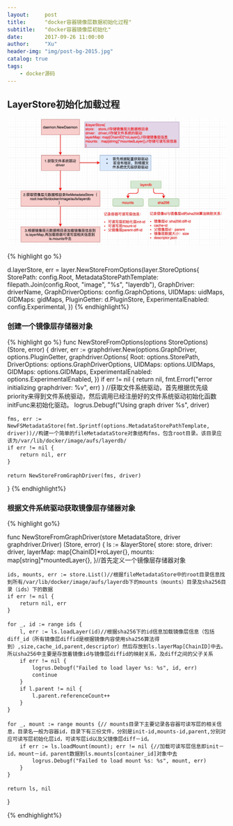 ```yaml
---
layout:     post
title:      "docker容器镜像层数据初始化过程"
subtitle:   "docker容器镜像层初始化"
date:       2017-09-26 11:00:00
author:     "Xu"
header-img: "img/post-bg-2015.jpg"
catalog: true
tags:
    - docker源码
---
```

## LayerStore初始化加载过程


![LayerInit](/img/LayerInit.png)

{% highlight go %}

d.layerStore, err = layer.NewStoreFromOptions(layer.StoreOptions{
		StorePath:                 config.Root,
		MetadataStorePathTemplate: filepath.Join(config.Root, "image", "%s", "layerdb"),
		GraphDriver:               driverName,
		GraphDriverOptions:        config.GraphOptions,
		UIDMaps:                   uidMaps,
		GIDMaps:                   gidMaps,
		PluginGetter:              d.PluginStore,
		ExperimentalEnabled:       config.Experimental,
	})
{% endhighlight%}

### 创建一个镜像层存储器对象
{% highlight go %}
func NewStoreFromOptions(options StoreOptions) (Store, error) {
	driver, err := graphdriver.New(options.GraphDriver, options.PluginGetter, graphdriver.Options{
		Root:                options.StorePath,
		DriverOptions:       options.GraphDriverOptions,
		UIDMaps:             options.UIDMaps,
		GIDMaps:             options.GIDMaps,
		ExperimentalEnabled: options.ExperimentalEnabled,
	})
	if err != nil {
		return nil, fmt.Errorf("error initializing graphdriver: %v", err)
	} //获取文件系统驱动，首先根据优先级priority来得到文件系统驱动，然后调用已经注册好的文件系统驱动初始化函数initFunc来初始化驱动。
	logrus.Debugf("Using graph driver %s", driver)

	fms, err := NewFSMetadataStore(fmt.Sprintf(options.MetadataStorePathTemplate, driver))//构建一个简单的fileMetadataStore对象结构fms，包含root目录。该目录应该为/var/lib/docker/image/aufs/layerdb/
	if err != nil {
		return nil, err
	}

	return NewStoreFromGraphDriver(fms, driver)
}
{% endhighlight%}

### 根据文件系统驱动获取镜像层存储器对象
{% highlight go%}

func NewStoreFromGraphDriver(store MetadataStore, driver graphdriver.Driver) (Store, error) {
	ls := &layerStore{
		store:    store,
		driver:   driver,
		layerMap: map[ChainID]*roLayer{},
		mounts:   map[string]*mountedLayer{},
	}//首先定义一个镜像层存储器对象

	ids, mounts, err := store.List()//根据fileMetadataStore中的root目录信息找到所有/var/lib/docker/image/aufs/layerdb下的mounts（mounts）目录及sha256目录（ids）下的数据
	if err != nil {
		return nil, err
	}

	for _, id := range ids {
		l, err := ls.loadLayer(id)//根据sha256下的id信息加载镜像层信息（包括diff_id（所有镜像层diffid是根据镜像内容使用sha256算法得到）,size,cache_id,parent,descriptor）然后存放到ls.layerMap[ChainID]中去。所以sha256中主要是存放着镜像id与镜像层diffid的映射关系，及diff之间的父子关系
		if err != nil {
			logrus.Debugf("Failed to load layer %s: %s", id, err)
			continue
		}
		if l.parent != nil {
			l.parent.referenceCount++
		}
	}

	for _, mount := range mounts {// mounts目录下主要记录各容器可读写层的相关信息，目录名一般为容器id，目录下有三份文件，分别是init-id,mounts-id,parent,分别对应可读写层初始化层id，可读写层id以及父镜像层diff－id。
		if err := ls.loadMount(mount); err != nil {//加载可读写层信息即init－id，mount－id，parent数据到ls.mounts[container_id]对象中去
			logrus.Debugf("Failed to load mount %s: %s", mount, err)
		}
	}

	return ls, nil
}

{% endhighlight%}